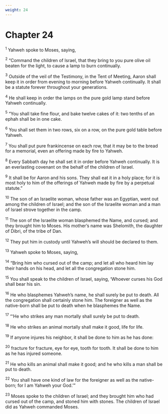```yaml
---
weight: 24
---
```


# Chapter 24

<sup>1</sup> Yahweh spoke to Moses, saying, 

<sup>2</sup> “Command the children of Israel, that they bring to you pure olive oil beaten for the light, to cause a lamp to burn continually. 

<sup>3</sup> Outside of the veil of the Testimony, in the Tent of Meeting, Aaron shall keep it in order from evening to morning before Yahweh continually. It shall be a statute forever throughout your generations. 

<sup>4</sup> He shall keep in order the lamps on the pure gold lamp stand before Yahweh continually. 

<sup>5</sup> “You shall take fine flour, and bake twelve cakes of it: two tenths of an ephah shall be in one cake. 

<sup>6</sup> You shall set them in two rows, six on a row, on the pure gold table before Yahweh. 

<sup>7</sup> You shall put pure frankincense on each row, that it may be to the bread for a memorial, even an offering made by fire to Yahweh. 

<sup>8</sup> Every Sabbath day he shall set it in order before Yahweh continually. It is an everlasting covenant on the behalf of the children of Israel. 

<sup>9</sup> It shall be for Aaron and his sons. They shall eat it in a holy place; for it is most holy to him of the offerings of Yahweh made by fire by a perpetual statute.” 

<sup>10</sup> The son of an Israelite woman, whose father was an Egyptian, went out among the children of Israel; and the son of the Israelite woman and a man of Israel strove together in the camp. 

<sup>11</sup> The son of the Israelite woman blasphemed the Name, and cursed; and they brought him to Moses. His mother’s name was Shelomith, the daughter of Dibri, of the tribe of Dan. 

<sup>12</sup> They put him in custody until Yahweh’s will should be declared to them. 

<sup>13</sup> Yahweh spoke to Moses, saying, 

<sup>14</sup> “Bring him who cursed out of the camp; and let all who heard him lay their hands on his head, and let all the congregation stone him. 

<sup>15</sup> You shall speak to the children of Israel, saying, ‘Whoever curses his God shall bear his sin. 

<sup>16</sup> He who blasphemes Yahweh’s name, he shall surely be put to death. All the congregation shall certainly stone him. The foreigner as well as the native-born shall be put to death when he blasphemes the Name. 

<sup>17</sup> “‘He who strikes any man mortally shall surely be put to death. 

<sup>18</sup> He who strikes an animal mortally shall make it good, life for life. 

<sup>19</sup> If anyone injures his neighbor, it shall be done to him as he has done: 

<sup>20</sup> fracture for fracture, eye for eye, tooth for tooth. It shall be done to him as he has injured someone. 

<sup>21</sup> He who kills an animal shall make it good; and he who kills a man shall be put to death. 

<sup>22</sup> You shall have one kind of law for the foreigner as well as the native-born; for I am Yahweh your God.’” 

<sup>23</sup> Moses spoke to the children of Israel; and they brought him who had cursed out of the camp, and stoned him with stones. The children of Israel did as Yahweh commanded Moses. 


